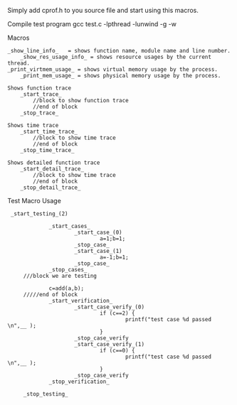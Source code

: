 Simply add cprof.h to you source file and start using this macros.

Compile test program
gcc test.c -lpthread -lunwind -g -w


Macros


	_show_line_info_   = shows function name, module name and line number.
        _show_res_usage_info_ = shows resource usages by the current thread.
	_print_virtmem_usage_ = shows virtual memory usage by the process.
        _print_mem_usage_ = shows physical memory usage by the process.

	Shows function trace
		_start_trace_
			//block to show function trace
			//end of block
		_stop_trace_

	Shows time trace
		_start_time_trace_
			//block to show time trace
			//end of block
		_stop_time_trace_

	Shows detailed function trace
		_start_detail_trace_
			//block to show time trace
			//end of block
		_stop_detail_trace_


Test Macro Usage

   	 _start_testing_(2)
        
                 _start_cases_
                         _start_case_(0)
                                 a=1;b=1;
                         _stop_case_
                         _start_case_(1)
                                 a=-1;b=1;
                         _stop_case_
                 _stop_cases_
         ///block we are testing
        
                 c=add(a,b);
         /////end of block
                 _start_verification_
                         _start_case_verify_(0)
                                 if (c==2) {
                                         printf("test case %d passed \n",__ );
                                 }
                         _stop_case_verify
                         _start_case_verify_(1)
                                 if (c==0) {
                                         printf("test case %d passed \n",__ );
                                 }
                         _stop_case_verify
                 _stop_verification_
        
         _stop_testing_
         
         
         
